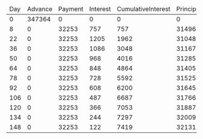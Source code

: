<table><thead><tr><td>Day</td><td>Advance</td><td>Payment</td><td>Interest</td><td>CumulativeInterest</td><td>Principal</td><td>PrincipalBalance</td></tr></thead><tbody><tr><td>0</td><td>347364</td><td>0</td><td>0</td><td>0</td><td>0</td><td>347364</td></tr><tr><td>8</td><td>0</td><td>32253</td><td>757</td><td>757</td><td>31496</td><td>315868</td></tr><tr><td>22</td><td>0</td><td>32253</td><td>1205</td><td>1962</td><td>31048</td><td>284820</td></tr><tr><td>36</td><td>0</td><td>32253</td><td>1086</td><td>3048</td><td>31167</td><td>253653</td></tr><tr><td>50</td><td>0</td><td>32253</td><td>968</td><td>4016</td><td>31285</td><td>222368</td></tr><tr><td>64</td><td>0</td><td>32253</td><td>848</td><td>4864</td><td>31405</td><td>190963</td></tr><tr><td>78</td><td>0</td><td>32253</td><td>728</td><td>5592</td><td>31525</td><td>159438</td></tr><tr><td>92</td><td>0</td><td>32253</td><td>608</td><td>6200</td><td>31645</td><td>127793</td></tr><tr><td>106</td><td>0</td><td>32253</td><td>487</td><td>6687</td><td>31766</td><td>96027</td></tr><tr><td>120</td><td>0</td><td>32253</td><td>366</td><td>7053</td><td>31887</td><td>64140</td></tr><tr><td>134</td><td>0</td><td>32253</td><td>244</td><td>7297</td><td>32009</td><td>32131</td></tr><tr><td>148</td><td>0</td><td>32253</td><td>122</td><td>7419</td><td>32131</td><td>0</td></tr></tbody></table>
